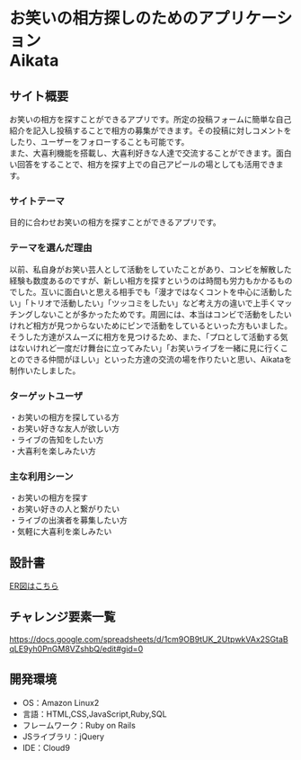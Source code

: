 # お笑いの相方探しのためのアプリケーション<br>Aikata

## サイト概要
お笑いの相方を探すことができるアプリです。所定の投稿フォームに簡単な自己紹介を記入し投稿することで相方の募集ができます。その投稿に対しコメントをしたり、ユーザーをフォローすることも可能です。<br>
また、大喜利機能を搭載し、大喜利好きな人達で交流することができます。面白い回答をすることで、相方を探す上での自己アピールの場としても活用できます。

### サイトテーマ
目的に合わせお笑いの相方を探すことができるアプリです。

### テーマを選んだ理由
以前、私自身がお笑い芸人として活動をしていたことがあり、コンビを解散した経験も数度あるのですが、新しい相方を探すというのは時間も労力もかかるものでした。互いに面白いと思える相手でも「漫才ではなくコントを中心に活動したい」「トリオで活動したい」「ツッコミをしたい」など考え方の違いで上手くマッチングしないことが多かったためです。周囲には、本当はコンビで活動をしたいけれど相方が見つからないためにピンで活動をしているといった方もいました。<br>
そうした方達がスムーズに相方を見つけるため、また、「プロとして活動する気はないけれど一度だけ舞台に立ってみたい」「お笑いライブを一緒に見に行くことのできる仲間がほしい」といった方達の交流の場を作りたいと思い、Aikataを制作いたしました。

### ターゲットユーザ
・お笑いの相方を探している方<br>
・お笑い好きな友人が欲しい方<br>
・ライブの告知をしたい方<br>
・大喜利を楽しみたい方

### 主な利用シーン
・お笑いの相方を探す<br>
・お笑い好きの人と繋がりたい<br>
・ライブの出演者を募集したい方<br>
・気軽に大喜利を楽しみたい

## 設計書
<a href="https://app.diagrams.net/#G17xXrefXCFVY0gO9JhP8zNlbtXLY-XOPs">ER図はこちら</a>

## チャレンジ要素一覧
https://docs.google.com/spreadsheets/d/1cm9OB9tUK_2UtpwkVAx2SGtaBqLE9yh0PnGM8VZshbQ/edit#gid=0

## 開発環境
- OS：Amazon Linux2
- 言語：HTML,CSS,JavaScript,Ruby,SQL
- フレームワーク：Ruby on Rails
- JSライブラリ：jQuery
- IDE：Cloud9
